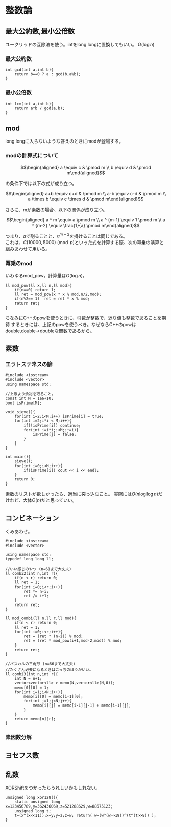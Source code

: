 # 整数論

## 最大公約数,最小公倍数

ユークリッドの互除法を使う。intをlong longに置換してもいい。 $O(\log n)$

### 最大公約数

~~~~~~{.cpp}
int gcd(int a,int b){
    return b==0 ? a : gcd(b,a%b);
}
~~~~~~

### 最小公倍数
~~~~~~{.cpp}
int lcm(int a,int b){
    return a*b / gcd(a,b);
}
~~~~~~

## mod

long longに入らないような答えのときにmodが登場する。

### modの計算式について

$$\begin{aligned}
a \equiv c & \pmod m \\
b \equiv d & \pmod m\end{aligned}$$

の条件下では以下の式が成り立つ。

$$\begin{aligned}
a+b \equiv c+d  & \pmod m \\
a-b \equiv c-d  & \pmod m \\
a \times b \equiv c \times d  & \pmod m\end{aligned}$$

さらに、mが素数の場合、以下の関係が成り立つ。

$$\begin{aligned}
a ^ m \equiv a \pmod m \\
a ^ {m-1} \equiv 1 \pmod m \\
a ^ {m-2} \equiv \frac{1}{a} \pmod m\end{aligned}$$

つまり、$a$で割ることと、$a^{m-2}$を掛けることは同じである。\
これは、$C(10000,5000) \pmod p$といった式を計算する際、次の冪乗の演算と組みあわせて用いる。

### 冪乗のmod
いわゆるmod\_pow。計算量は$O(\log n)$。

~~~~~~{.cpp}
ll mod_pow(ll x,ll n,ll mod){
    if(n==0) return 1;
    ll ret = mod_pow(x * x % mod,n/2,mod);
    if(n%2== 1)  ret = ret * x % mod;
    return ret;
}
~~~~~~
ちなみにC++のpowを使うときに、引数が整数で、返り値も整数であることを期待
するときには、上記のpowを使うべき。なぜならC++のpowは
double,double->doubleな関数であるから。

## 素数

### エラトステネスの篩

~~~~~~{.cpp}
#include <iostream>
#include <vector>
using namespace std;

//上限より余裕を取ること。
const int M = 1e6+10;
bool isPrime[M];

void sieve(){
    for(int i=2;i<M;i++) isPrime[i] = true;
    for(int i=2;i*i < M;i++){
        if(!isPrime[i]) continue;
        for(int j=i*i;j<M;j+=i){
            isPrime[j] = false;
        }
    }
}

int main(){
    sieve();
    for(int i=0;i<M;i++){
        if(isPrime[i]) cout << i << endl;
    }
    return 0;
}
~~~~~~
素数のリストが欲しかったら、適当に突っ込むこと。
実際には$O(n \log \log n)$だけれど、大体$O(n)$だと思っていい。

## コンビネーション
くみあわせ。

~~~~~~{.cpp}
#include <iostream>
#include <vector>

using namespace std;
typedef long long ll;

//いい感じのやつ (n=61まで大丈夫)
ll combi2(int n,int r){
    if(n < r) return 0;
    ll ret = 1;
    for(int i=0;i<r;i++){
        ret *= n-i;
        ret /= i+1;
    }
    return ret;
}

ll mod_combi(ll n,ll r,ll mod){
    if(n < r) return 0;
    ll ret = 1;
    for(int i=0;i<r;i++){
        ret = (ret * (n-i)) % mod;
        ret = (ret * mod_pow(i+1,mod-2,mod)) % mod;
    }
    return ret;
}

//パスカルの三角形 (n=66まで大丈夫)
//たくさん必要になるときはこっちのほうがいい。
ll combi3(int n,int r){
    int N = n+1;
    vector<vector<ll> > memo(N,vector<ll>(N,0));
    memo[0][0] = 1;
    for(int i=1;i<N;i++){
        memo[i][0] = memo[i-1][0];
        for(int j=1;j<N;j++){
            memo[i][j] = memo[i-1][j-1] + memo[i-1][j];
        }
    }
    return memo[n][r];
}
~~~~~~

### 素因数分解

## ヨセフス数


## 乱数

XORShiftをつかったらうれしいかもしれない。

~~~~~~{.cpp}
unsigned long xor128(){
    static unsigned long x=123456789,y=362436069,z=521288629,w=88675123;
    unsigned long t;
    t=(x^(x<<11));x=y;y=z;z=w; return( w=(w^(w>>19))^(t^(t>>8)) );
}
~~~~~~
